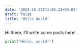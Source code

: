 ```yaml
---
date: '2024-10-25T13:00:23+08:00'
draft: false
title: 'Hello World'
---
```


Hi there, I'll write some posts here!

```python
print('Hello, world!')
```
